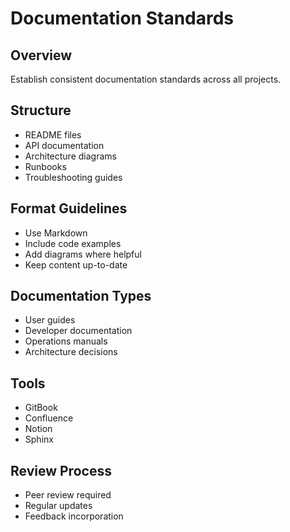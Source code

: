 # Documentation Standards

## Overview
Establish consistent documentation standards across all projects.

## Structure
- README files
- API documentation
- Architecture diagrams
- Runbooks
- Troubleshooting guides

## Format Guidelines
- Use Markdown
- Include code examples
- Add diagrams where helpful
- Keep content up-to-date

## Documentation Types
- User guides
- Developer documentation
- Operations manuals
- Architecture decisions

## Tools
- GitBook
- Confluence
- Notion
- Sphinx

## Review Process
- Peer review required
- Regular updates
- Feedback incorporation
